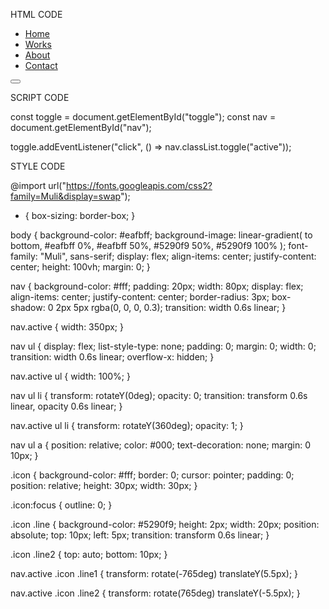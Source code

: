 HTML CODE


<!DOCTYPE html>
<html lang="en">
  <head>
    <meta charset="UTF-8" />
    <meta name="viewport" content="width=device-width, initial-scale=1.0" />
    <link rel="stylesheet" href="style.css" />
    <title>Animated Navigation</title>
  </head>
  <body>
    <nav class="active" id="nav">
      <ul>
        <li><a href="#">Home</a></li>
        <li><a href="#">Works</a></li>
        <li><a href="#">About</a></li>
        <li><a href="#">Contact</a></li>
      </ul>
      <button class="icon" id="toggle">
        <div class="line line1"></div>
        <div class="line line2"></div>
      </button>
    </nav>
    <script src="script.js"></script>
  </body>
</html>


SCRIPT CODE

const toggle = document.getElementById("toggle");
const nav = document.getElementById("nav");

toggle.addEventListener("click", () => nav.classList.toggle("active"));


STYLE CODE

@import url("https://fonts.googleapis.com/css2?family=Muli&display=swap");

* {
  box-sizing: border-box;
}

body {
  background-color: #eafbff;
  background-image: linear-gradient(
    to bottom,
    #eafbff 0%,
    #eafbff 50%,
    #5290f9 50%,
    #5290f9 100%
  );
  font-family: "Muli", sans-serif;
  display: flex;
  align-items: center;
  justify-content: center;
  height: 100vh;
  margin: 0;
}

nav {
  background-color: #fff;
  padding: 20px;
  width: 80px;
  display: flex;
  align-items: center;
  justify-content: center;
  border-radius: 3px;
  box-shadow: 0 2px 5px rgba(0, 0, 0, 0.3);
  transition: width 0.6s linear;
}

nav.active {
  width: 350px;
}

nav ul {
  display: flex;
  list-style-type: none;
  padding: 0;
  margin: 0;
  width: 0;
  transition: width 0.6s linear;
  overflow-x: hidden;
}

nav.active ul {
  width: 100%;
}

nav ul li {
  transform: rotateY(0deg);
  opacity: 0;
  transition: transform 0.6s linear, opacity 0.6s linear;
}

nav.active ul li {
  transform: rotateY(360deg);
  opacity: 1;
}

nav ul a {
  position: relative;
  color: #000;
  text-decoration: none;
  margin: 0 10px;
}

.icon {
  background-color: #fff;
  border: 0;
  cursor: pointer;
  padding: 0;
  position: relative;
  height: 30px;
  width: 30px;
}

.icon:focus {
  outline: 0;
}

.icon .line {
  background-color: #5290f9;
  height: 2px;
  width: 20px;
  position: absolute;
  top: 10px;
  left: 5px;
  transition: transform 0.6s linear;
}

.icon .line2 {
  top: auto;
  bottom: 10px;
}

nav.active .icon .line1 {
  transform: rotate(-765deg) translateY(5.5px);
}

nav.active .icon .line2 {
  transform: rotate(765deg) translateY(-5.5px);
}
